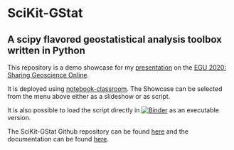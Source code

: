 # SciKit-GStat
## A scipy flavored geostatistical analysis toolbox written in Python

This repository is a demo showcase for my [presentation](https://meetingorganizer.copernicus.org/EGU2020/EGU2020-6678.html) on the [EGU 2020: Sharing Geoscience Online](https://www.egu2020.eu/).

It is deployed using [notebook-classroom](https://github.com/hydrocode-de/notebook-classroom). The Showcase can be selected from the menu above either as a slideshow or as script.

It is also possible to load the script directly in [![Binder](https://mybinder.org/badge_logo.svg)](https://mybinder.org/v2/gh/mmaelicke/egu2020/master) as an executable version.

The SciKit-GStat Github repository can be found [here](https://github.com/mmaelicke/scikit-gstat) and the documentation can be found [here](https://mmaelicke.github.io/scikit-gstat).

